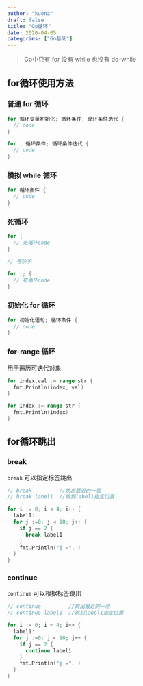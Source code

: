 ```yaml
---
author: "kuonz"
draft: false
title: "Go循环"
date: 2020-04-05
categories: ["Go基础"]
---
```

  
> Go中只有 for 没有 while 也没有 do-while

## for循环使用方法

### 普通 for 循环

```go
for 循环变量初始化; 循环条件; 循环条件迭代 {
  // code
}

for ; 循环条件; 循环条件迭代 {
  // code
}
```

### 模拟 while 循环

```go
for 循环条件 {
  // code
}
```

### 死循环

```go
for {
  // 死循环code
}

// 等价于

for ;; {
  // 死循环code
}
```

### 初始化 for 循环

```go
for 初始化语句; 循环条件 {
  // code
}
```

### for-range 循环

用于遍历可迭代对象

```go
for index,val := range str {
  fmt.Println(index, val)
}

for index := range str {
  fmt.Println(index)
}
```



## for循环跳出

### break

`break` 可以指定标签跳出

```go
// break         //跳出最近的一层
// break label1  //跳到label1指定位置

for i := 0; i < 4; i++ {
  label1:
  for j :=0; j < 10; j++ {
    if j == 2 {
      break label1
    }
    fmt.Println("j =", )
  } 
}
```

### continue

`continue` 可以根据标签跳出

```go
// continue         //跳出最近的一层
// continue label1  //跳到label1指定位置

for i := 0; i < 4; i++ {
  label1:
  for j :=0; j < 10; j++ {
    if j == 2 {
      continue label1
    }
    fmt.Println("j =", )
  } 
}
```